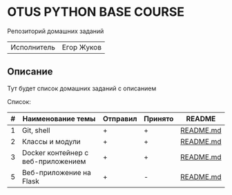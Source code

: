 # OTUS PYTHON BASE COURSE

Репозиторий домашних заданий

|  |  |
|---|---|
|Исполнитель|Егор Жуков|

## Описание

Тут будет список домашних заданий с описанием

Список:

| # | Наименование темы                  | Отправил | Принято | README                             |
|---|------------------------------------|----------|---------|------------------------------------|
| 1 | Git, shell                         | +        | +       | [README.md](homework_01/README.md) |
| 2 | Классы и модули                    | +        | +       | [README.md](homework_02/README.md) |
| 3 | Docker контейнер c веб-приложением | +        | +       | [README.md](homework_03/README.md) |
| 5 | Веб-приложение на Flask            | +        | -       | [README.md](homework_05/README.md) |